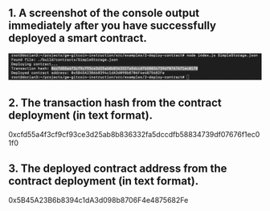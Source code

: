 
## 1. A screenshot of the console output immediately after you have successfully deployed a smart contract.
![](./contract_deploy.png)
## 2. The transaction hash from the contract deployment (in text format).
0xcfd55a4f3cf9cf93ce3d25ab8b836332fa5dccdfb58834739df07676f1ec01f0
## 3. The deployed contract address from the contract deployment (in text format).
0x5B45A23B6b8394c1dA3d098b8706F4e4875682Fe
